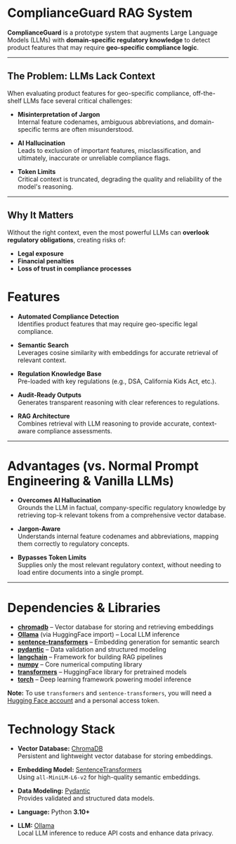 # ComplianceGuard RAG System

**ComplianceGuard** is a prototype system that augments Large Language Models (LLMs) with **domain-specific regulatory knowledge** to detect product features that may require **geo-specific compliance logic**.

---

## The Problem: LLMs Lack Context

When evaluating product features for geo-specific compliance, off-the-shelf LLMs face several critical challenges:

- **Misinterpretation of Jargon**  
  Internal feature codenames, ambiguous abbreviations, and domain-specific terms are often misunderstood.

- **AI Hallucination**  
  Leads to exclusion of important features, misclassification, and ultimately, inaccurate or unreliable compliance flags.

- **Token Limits**  
  Critical context is truncated, degrading the quality and reliability of the model's reasoning.

---

## Why It Matters

Without the right context, even the most powerful LLMs can **overlook regulatory obligations**, creating risks of:

- **Legal exposure**  
- **Financial penalties**  
- **Loss of trust in compliance processes**


# Features

- **Automated Compliance Detection**  
  Identifies product features that may require geo-specific legal compliance.

- **Semantic Search**  
  Leverages cosine similarity with embeddings for accurate retrieval of relevant context.

- **Regulation Knowledge Base**  
  Pre-loaded with key regulations (e.g., DSA, California Kids Act, etc.).

- **Audit-Ready Outputs**  
  Generates transparent reasoning with clear references to regulations.

- **RAG Architecture**  
  Combines retrieval with LLM reasoning to provide accurate, context-aware compliance assessments.

---

# Advantages (vs. Normal Prompt Engineering & Vanilla LLMs)

- **Overcomes AI Hallucination**  
  Grounds the LLM in factual, company-specific regulatory knowledge by retrieving top-k relevant tokens from a comprehensive vector database.

- **Jargon-Aware**  
  Understands internal feature codenames and abbreviations, mapping them correctly to regulatory concepts.

- **Bypasses Token Limits**  
  Supplies only the most relevant regulatory context, without needing to load entire documents into a single prompt.

---

# Dependencies & Libraries

- **[chromadb](https://www.trychroma.com/)** – Vector database for storing and retrieving embeddings  
- **[Ollama](https://ollama.ai/)** (via HuggingFace import) – Local LLM inference  
- **[sentence-transformers](https://www.sbert.net/)** – Embedding generation for semantic search  
- **[pydantic](https://docs.pydantic.dev/)** – Data validation and structured modeling  
- **[langchain](https://www.langchain.com/)** – Framework for building RAG pipelines  
- **[numpy](https://numpy.org/)** – Core numerical computing library  
- **[transformers](https://huggingface.co/transformers/)** – HuggingFace library for pretrained models  
- **[torch](https://pytorch.org/)** – Deep learning framework powering model inference  

**Note:** To use `transformers` and `sentence-transformers`, you will need a [Hugging Face account](https://huggingface.co/join) and a personal access token.

# Technology Stack

- **Vector Database:** [ChromaDB](https://www.trychroma.com/)  
  Persistent and lightweight vector database for storing embeddings.

- **Embedding Model:** [SentenceTransformers](https://www.sbert.net/)  
  Using `all-MiniLM-L6-v2` for high-quality semantic embeddings.

- **Data Modeling:** [Pydantic](https://docs.pydantic.dev/)  
  Provides validated and structured data models.

- **Language:** Python **3.10+**

- **LLM:** [Ollama](https://ollama.ai/)  
  Local LLM inference to reduce API costs and enhance data privacy.
